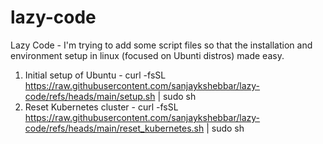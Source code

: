 # lazy-code
Lazy Code - I'm trying to add some script files so that the installation and environment setup in linux (focused on Ubunti distros) made easy.


1. Initial setup of Ubuntu - curl -fsSL https://raw.githubusercontent.com/sanjaykshebbar/lazy-code/refs/heads/main/setup.sh | sudo sh
2. Reset Kubernetes cluster - curl -fsSL https://raw.githubusercontent.com/sanjaykshebbar/lazy-code/refs/heads/main/reset_kubernetes.sh | sudo sh
